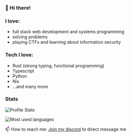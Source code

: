 ### :wave: Hi there!

### I love: 

- full stack web development and systems programming
- solving problems
- playing CTFs and learning about information security

### Tech I love:

- Rust (strong typing, functional programming)
- Typescript
- Python
- Nix
- ...and many more

### Stats

![Profile Stats](https://github-readme-stats.vercel.app/api?username=Scoder12&theme=radical)

![Most used languages](https://github-readme-stats.vercel.app/api/top-langs/?username=Scoder12&theme=radical)

📫 How to reach me: [Join my discord](https://discord.gg/czzv7FT) to direct message me
